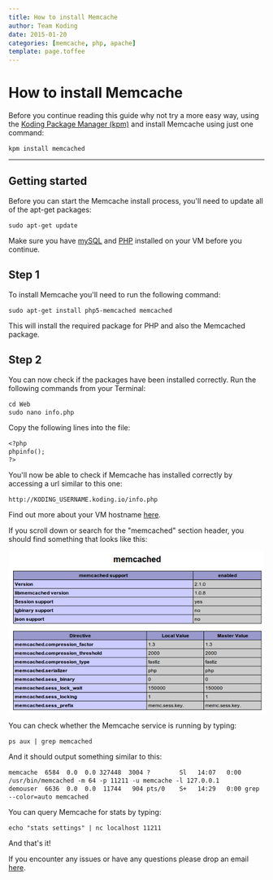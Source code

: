 ```yaml
---
title: How to install Memcache
author: Team Koding
date: 2015-01-20
categories: [memcache, php, apache]
template: page.toffee
---
```


# How to install Memcache

Before you continue reading this guide why not try a more easy way, using the [Koding Package Manager (kpm)](http://learn.koding.com/guides/getting-started-kpm/) and install Memcache using just one command:

```
kpm install memcached
```

***

## Getting started

Before you can start the Memcache install process, you'll need to update all of the apt-get packages:

```
sudo apt-get update
```

Make sure you have [mySQL](http://learn.koding.com/guides/installing-mysql) and [PHP](http://learn.koding.com/guides/installing-php) installed on your VM before you continue.

## Step 1

To install Memcache you'll need to run the following command:

```
sudo apt-get install php5-memcached memcached
```

This will install the required package for PHP and also the Memcached package.

## Step 2

You can now check if the packages have been installed correctly. Run the following commands from your Terminal:

```
cd Web
sudo nano info.php
```

Copy the following lines into the file:

```
<?php
phpinfo();
?>
```

You'll now be able to check if Memcache has installed correctly by accessing a url similar to this one:

```
http://KODING_USERNAME.koding.io/info.php
```

Find out more about your VM hostname [here](http://learn.koding.com/faq/vm-hostname/).

If you scroll down or search for the "memcached" section header, you should find something that looks like this:

![memcache](php_info.png)

You can check whether the Memcache service is running by typing:

```
ps aux | grep memcached
```

And it should output something similar to this:

```
memcache  6584  0.0  0.0 327448  3004 ?        Sl   14:07   0:00 /usr/bin/memcached -m 64 -p 11211 -u memcache -l 127.0.0.1
demouser  6636  0.0  0.0  11744   904 pts/0    S+   14:29   0:00 grep --color=auto memcached
```

You can query Memcache for stats by typing:

```
echo "stats settings" | nc localhost 11211
```

And that's it!

If you encounter any issues or have any questions please drop an email [here](mailto:support@koding.com).
